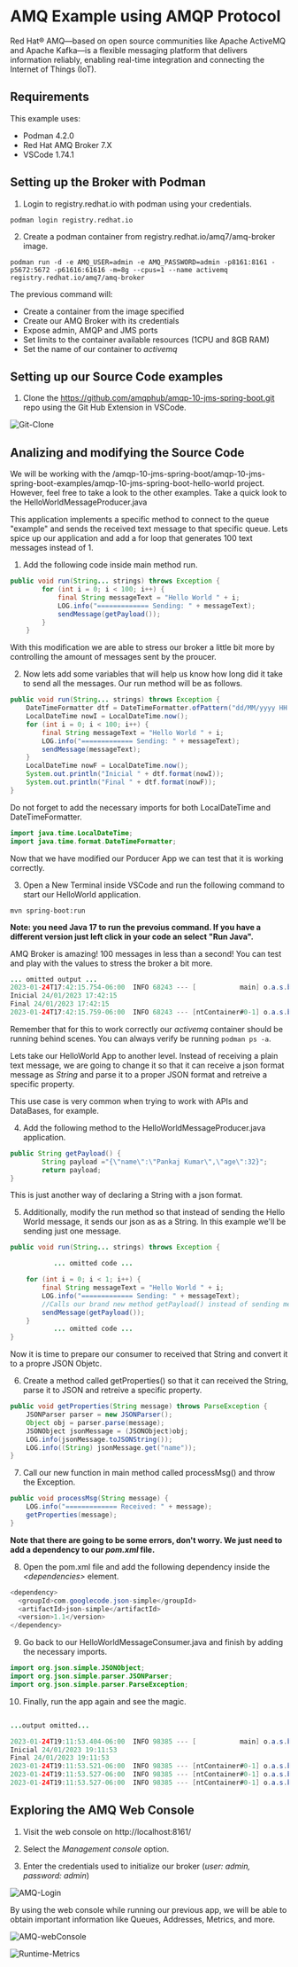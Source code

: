 # AMQ Example using AMQP Protocol

Red Hat® AMQ—based on open source communities like Apache ActiveMQ and Apache Kafka—is a flexible messaging platform that delivers information reliably, enabling real-time integration and connecting the Internet of Things (IoT).

## Requirements

This example uses:
- Podman 4.2.0
- Red Hat AMQ Broker 7.X
- VSCode 1.74.1

## Setting up the Broker with Podman

1. Login to registry.redhat.io with podman using your credentials.

```
podman login registry.redhat.io
```

2. Create a podman container from registry.redhat.io/amq7/amq-broker image.

```
podman run -d -e AMQ_USER=admin -e AMQ_PASSWORD=admin -p8161:8161 -p5672:5672 -p61616:61616 -m=8g --cpus=1 --name activemq registry.redhat.io/amq7/amq-broker
```
The previous command will:
- Create a container from the image specified
- Create our AMQ Broker with its credentials
- Expose admin, AMQP and JMS ports
- Set limits to the container available resources (1CPU and 8GB RAM)
- Set the name of our container to *activemq*

## Setting up our Source Code examples

1. Clone the https://github.com/amqphub/amqp-10-jms-spring-boot.git repo using the Git Hub Extension in VSCode.

![Git-Clone](https://user-images.githubusercontent.com/60272316/214438928-463d874a-d232-4422-92c9-783a2e00cb94.png)

## Analizing and modifying the Source Code

We will be working with the /amqp-10-jms-spring-boot/amqp-10-jms-spring-boot-examples/amqp-10-jms-spring-boot-hello-world project. However, feel free to take a look to the other examples. Take a quick look to the HelloWorldMessageProducer.java 

This application implements a specific method to connect to the queue "example" and sends the received text message to that specific queue. Lets spice up our application and add a for loop that generates 100 text messages instead of 1.

1. Add the following code inside main method run.
```java
public void run(String... strings) throws Exception {
        for (int i = 0; i < 100; i++) {
            final String messageText = "Hello World " + i;
            LOG.info("============= Sending: " + messageText);
            sendMessage(getPayload());
        }
    }
```
With this modification we are able to stress our broker a little bit more by controlling the amount of messages sent by the proucer.

2. Now lets add some variables that will help us know how long did it take to send all the messages. Our run method will be as follows.
```java
public void run(String... strings) throws Exception {
    DateTimeFormatter dtf = DateTimeFormatter.ofPattern("dd/MM/yyyy HH:mm:ss");
    LocalDateTime nowI = LocalDateTime.now();
    for (int i = 0; i < 100; i++) {
        final String messageText = "Hello World " + i;
        LOG.info("============= Sending: " + messageText);
        sendMessage(messageText);
    }
    LocalDateTime nowF = LocalDateTime.now();
    System.out.println("Inicial " + dtf.format(nowI));
    System.out.println("Final " + dtf.format(nowF));
}
```
Do not forget to add the necessary imports for both LocalDateTime and DateTimeFormatter.
```java
import java.time.LocalDateTime;
import java.time.format.DateTimeFormatter;
```
Now that we have modified our Porducer App we can test that it is working correctly.

3. Open a New Terminal inside VSCode and run the following command to start our HelloWorld application.
```
mvn spring-boot:run 
```
**Note: you need Java 17 to run the prevoius command. If you have a different version just left click in your code an select "Run Java".**

AMQ Broker is amazing! 100 messages in less than a second! You can test and play with the values to stress the broker a bit more.
```java
... omitted output ...
2023-01-24T17:42:15.754-06:00  INFO 68243 --- [           main] o.a.s.b.j.e.HelloWorldMessageProducer    : ============= Sending: Hello World 99
Inicial 24/01/2023 17:42:15
Final 24/01/2023 17:42:15
2023-01-24T17:42:15.759-06:00  INFO 68243 --- [ntContainer#0-1] o.a.s.b.j.e.HelloWorldMessageConsumer    : ============= Received: Hello World 99
```
Remember that for this to work correctly our *activemq* container should be running behind scenes. You can always verify be running ```podman ps -a```.

Lets take our HelloWorld App to another level. Instead of receiving a plain text message, we are going to change it so that it can receive a json format message as *String* and parse it to a proper JSON format and retreive a specific property.

This use case is very common when trying to work with APIs and DataBases, for example.

4. Add the following method to the HelloWorldMessageProducer.java application.
```java
public String getPayload() {
        String payload ="{\"name\":\"Pankaj Kumar\",\"age\":32}";
        return payload;
}
```

This is just another way of declaring a String with a json format.

5. Additionally, modify the run method so that instead of sending the Hello World message, it sends our json as as a String. In this example we'll be sending just one message.
```java
public void run(String... strings) throws Exception {

           ... omitted code ...

    for (int i = 0; i < 1; i++) {
        final String messageText = "Hello World " + i;
        LOG.info("============= Sending: " + messageText);
        //Calls our brand new method getPayload() instead of sending messageText
        sendMessage(getPayload());
    }
           ... omitted code ...
}
```

Now it is time to prepare our consumer to received that String and convert it to a propre JSON Objetc.

6. Create a method called getProperties() so that it can received the String, parse it to JSON and retreive a specific property.
```java
public void getProperties(String message) throws ParseException {
    JSONParser parser = new JSONParser();
    Object obj = parser.parse(message);
    JSONObject jsonMessage = (JSONObject)obj;
    LOG.info(jsonMessage.toJSONString());
    LOG.info((String) jsonMessage.get("name"));
}
```

7. Call our new function in main method called processMsg() and throw the Exception.
```java
public void processMsg(String message) {
    LOG.info("============= Received: " + message);
    getProperties(message);
}
```

**Note that there are going to be some errors, don't worry. We just need to add a dependency to our *pom.xml* file.**

8. Open the pom.xml file and add the following dependency inside the *<*dependencies*>* element.
```java
<dependency>
  <groupId>com.googlecode.json-simple</groupId>
  <artifactId>json-simple</artifactId>
  <version>1.1</version>
</dependency>
```

9. Go back to our HelloWorldMessageConsumer.java and finish by adding the necessary imports.
```java
import org.json.simple.JSONObject;
import org.json.simple.parser.JSONParser;
import org.json.simple.parser.ParseException;
```

10. Finally, run the app again and see the magic.
```java

...output omitted...

2023-01-24T19:11:53.404-06:00  INFO 98385 --- [           main] o.a.s.b.j.e.HelloWorldMessageProducer    : ============= Sending: Hello World 0
Inicial 24/01/2023 19:11:53
Final 24/01/2023 19:11:53
2023-01-24T19:11:53.521-06:00  INFO 98385 --- [ntContainer#0-1] o.a.s.b.j.e.HelloWorldMessageConsumer    : ============= Received: {"name":"Pankaj Kumar","age":32}
2023-01-24T19:11:53.527-06:00  INFO 98385 --- [ntContainer#0-1] o.a.s.b.j.e.HelloWorldMessageConsumer    : {"name":"Pankaj Kumar","age":32}
2023-01-24T19:11:53.527-06:00  INFO 98385 --- [ntContainer#0-1] o.a.s.b.j.e.HelloWorldMessageConsumer    : Pankaj Kumar
```

## Exploring the AMQ Web Console

1. Visit the web console on http://localhost:8161/

2. Select the *Management console* option.

3. Enter the credentials used to initialize our broker (*user: admin, password: admin*)

![AMQ-Login](https://user-images.githubusercontent.com/60272316/214457514-705c69f4-5c94-48c6-849a-efe2ff087764.png)

By using the web console while running our previous app, we will be able to obtain important information like Queues, Addresses, Metrics, and more.

![AMQ-webConsole](https://user-images.githubusercontent.com/60272316/214458632-1d6b8c7c-13fb-44d2-9d52-5bad04db0778.png)

![Runtime-Metrics](https://user-images.githubusercontent.com/60272316/214458637-57541be2-5492-432e-96d7-b716b6d936f3.png)
